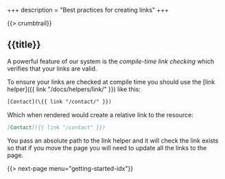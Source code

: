 +++
description = "Best practices for creating links"
+++

{{> crumbtrail}}

## {{title}}

A powerful feature of our system is the *compile-time link checking* which verifies that your links are valid.

To ensure your links are checked at compile time you should use the [link helper]({{ link "/docs/helpers/link/" }}) like this:

```handlebars
[Contact](\{{ link "/contact/" }})
```

Which when rendered would create a relative link to the resource:

```markdown
[Contact]({{ link "/contact" }})
```

You pass an absolute path to the link helper and it will check the link exists so that if you move the page you will need to update all the links to the page.

{{> next-page menu="getting-started-idx"}}
